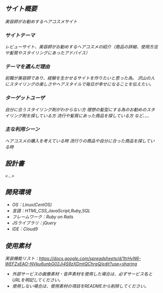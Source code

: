 # <I hair>

## サイト概要
美容師がお勧めするヘアコスメサイト
### サイトテーマ
レビューサイト、美容師がお勧めするヘアコスメの紹介（商品の詳細、使用方法や髪質やスタイリングにあったアドバイス）

### テーマを選んだ理由
前職が美容師であり、経験を生かせるサイトを作りたいと思った為。
沢山の人にスタイリングの楽しさやヘアスタイルで毎日が幸せになることを伝えたい。

### ターゲットユーザ
自分に合うスタイリング剤がわからない方
理想の髪型にする為のお勧めのスタイリング剤を探している方
流行や髪質にあった商品を探している方
など、、、

### 主な利用シーン
ヘアコスメの購入を考えている時
流行りの商品や自分に合った商品を探している時

## 設計書
<...>

## 開発環境
- OS：Linux(CentOS)
- 言語：HTML,CSS,JavaScript,Ruby,SQL
- フレームワーク：Ruby on Rails
- JSライブラリ：jQuery
- IDE：Cloud9

## 使用素材
実装機能リスト：https://docs.google.com/spreadsheets/d/1trHvN6-WEFZxEAO-NVku6unbG02Ji4S9zXDmtQChrgQ/edit?usp=sharing
- 外部サービスの画像素材・音声素材を使用した場合は、必ずサービス名とURLを明記してください。
- 使用しない場合は、使用素材の項目をREADMEから削除してください。